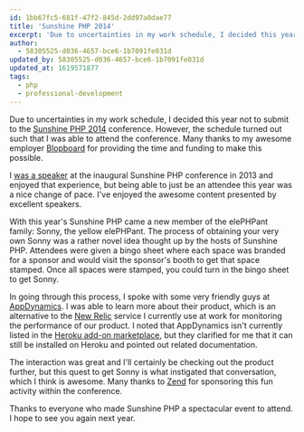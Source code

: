 ```yaml
---
id: 1bb67fc5-681f-47f2-845d-2dd97a0dae77
title: 'Sunshine PHP 2014'
excerpt: 'Due to uncertainties in my work schedule, I decided this year not to submit to the Sunshine PHP 2014 conference. However, it turned out I was able to attend.'
author:
  - 58305525-d036-4657-bce6-1b7091fe031d
updated_by: 58305525-d036-4657-bce6-1b7091fe031d
updated_at: 1619571877
tags:
  - php
  - professional-development
---
```

Due to uncertainties in my work schedule, I decided this year not to submit to the [Sunshine PHP 2014](http://2014.sunshinephp.com/ "Sunshine PHP Developer Conference") conference. However, the schedule turned out such that I was able to attend the conference. Many thanks to my awesome employer [Blopboard](http://blopboard.com/ "Blopboard") for providing the time and funding to make this possible.

I [was a speaker](http://2013.sunshinephp.com/schedule/speakers/#matthew-turland "Speakers | Sunshine PHP Conference 2013") at the inaugural Sunshine PHP conference in 2013 and enjoyed that experience, but being able to just be an attendee this year was a nice change of pace. I've enjoyed the awesome content presented by excellent speakers.

With this year's Sunshine PHP came a new member of the elePHPant family: Sonny, the yellow elePHPant. The process of obtaining your very own Sonny was a rather novel idea thought up by the hosts of Sunshine PHP. Attendees were given a bingo sheet where each space was branded for a sponsor and would visit the sponsor's booth to get that space stamped. Once all spaces were stamped, you could turn in the bingo sheet to get Sonny.

In going through this process, I spoke with some very friendly guys at [AppDynamics](http://appdynamics.com "Application Performance Monitoring and Management from App Dynamics"). I was able to learn more about their product, which is an alternative to the [New Relic](http://newrelic.com "New Relic") service I currently use at work for monitoring the performance of our product. I noted that AppDynamics isn't currently listed in the [Heroku add-on marketplace](https://addons.heroku.com "Heroku add-ons"), but they clarified for me that it can still be installed on Heroku and pointed out related documentation.

The interaction was great and I'll certainly be checking out the product further, but this quest to get Sonny is what instigated that conversation, which I think is awesome. Many thanks to [Zend](http://zend.com "Zend - The PHP Company") for sponsoring this fun activity within the conference.

Thanks to everyone who made Sunshine PHP a spectacular event to attend. I hope to see you again next year.